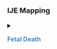 ### IJE Mapping

<style>
 .context-menu {cursor: context-menu; color: #438bca;}
 .context-menu:hover {opacity: 0.5;}
</style>
<details>

<summary>

<strong class='context-menu'> Fetal Death </strong>

</summary>
<table class='grid'>
<thead>
  <tr>
    <th style='text-align: center'><strong>Use Case</strong></th>
    <th><strong>#</strong></th>
    <th><strong>Description</strong></th>
    <th><strong>IJE Name</strong></th>
    <th><strong>Field</strong></th>
    <th><strong>Type</strong></th>
    <th><strong>Value Set/Comments</strong></th>
  </tr>
</thead>
<tbody>
<tr>
  <td style='text-align: center'>Fetal Death</td>
  <td>209</td>
  <td>Coded other significant causes or conditions- first mentioned</td>
  <td>OCOD1</td>
  <td>position.value=1,  <br />value</td>
  <td>codeable</td>
  <td>[https://phinvads.cdc.gov/vads/ViewValueSet.action?oid=2.16.840.1.114222.4.11.7933]</td>
</tr>
<tr>
  <td style='text-align: center'>Fetal Death</td>
  <td>210</td>
  <td>Coded other significant causes or conditions- second mentioned</td>
  <td>OCOD2</td>
  <td>position.value=2,  <br />value</td>
  <td>codeable</td>
  <td>[https://phinvads.cdc.gov/vads/ViewValueSet.action?oid=2.16.840.1.114222.4.11.7933]</td>
</tr>
<tr>
  <td style='text-align: center'>Fetal Death</td>
  <td>211</td>
  <td>Coded other significant causes or conditions- third mentioned</td>
  <td>OCOD3</td>
  <td>position.value=3,  <br />value</td>
  <td>codeable</td>
  <td>[https://phinvads.cdc.gov/vads/ViewValueSet.action?oid=2.16.840.1.114222.4.11.7933]</td>
</tr>
<tr>
  <td style='text-align: center'>Fetal Death</td>
  <td>212</td>
  <td>Coded other significant causes or conditions- fourth mentioned</td>
  <td>OCOD4</td>
  <td>position.value=4,  <br />value</td>
  <td>codeable</td>
  <td>[https://phinvads.cdc.gov/vads/ViewValueSet.action?oid=2.16.840.1.114222.4.11.7933]</td>
</tr>
<tr>
  <td style='text-align: center'>Fetal Death</td>
  <td>213</td>
  <td>Coded other significant causes or conditions- fifth mentioned</td>
  <td>OCOD5</td>
  <td>position.value=5,  <br />value</td>
  <td>codeable</td>
  <td>[https://phinvads.cdc.gov/vads/ViewValueSet.action?oid=2.16.840.1.114222.4.11.7933]</td>
</tr>
<tr>
  <td style='text-align: center'>Fetal Death</td>
  <td>214</td>
  <td>Coded other significant causes or conditions- sixth mentioned</td>
  <td>OCOD6</td>
  <td>position.value=6,  <br />value</td>
  <td>codeable</td>
  <td>[https://phinvads.cdc.gov/vads/ViewValueSet.action?oid=2.16.840.1.114222.4.11.7933]</td>
</tr>
<tr>
  <td style='text-align: center'>Fetal Death</td>
  <td>215</td>
  <td>Coded other significant causes or conditions- seventh mentioned</td>
  <td>OCOD7</td>
  <td>position.value=7,  <br />value</td>
  <td>codeable</td>
  <td>[https://phinvads.cdc.gov/vads/ViewValueSet.action?oid=2.16.840.1.114222.4.11.7933]</td>
</tr>

</tbody>
</table>

</details>
<p></p>

